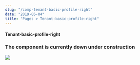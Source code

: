 ```yaml
---
slug: "/comp-tenant-basic-profile-right"
date: "2019-05-04"
title: "Pages > Tenant-basic-profile-right"
---
```


<!-- CSS only -->
<link href="https://cdn.jsdelivr.net/npm/bootstrap@5.1.3/dist/css/bootstrap.min.css" rel="stylesheet" integrity="sha384-1BmE4kWBq78iYhFldvKuhfTAU6auU8tT94WrHftjDbrCEXSU1oBoqyl2QvZ6jIW3" crossorigin="anonymous">
<link rel="stylesheet" href="../../../../../../../raaghu/src/assets/css/style-elements.css">
<link rel="stylesheet" href="../../../../../../../raaghu/src/assets/css/main.css">

#### Tenant-basic-profile-right
 <section class="py-5">
        <div class="ps-5">
            <h3>The component is currently down under construction</h3>
            <img src="\images\under-construction.png" class="img-fluid ps-5">
        </div>
  </section>